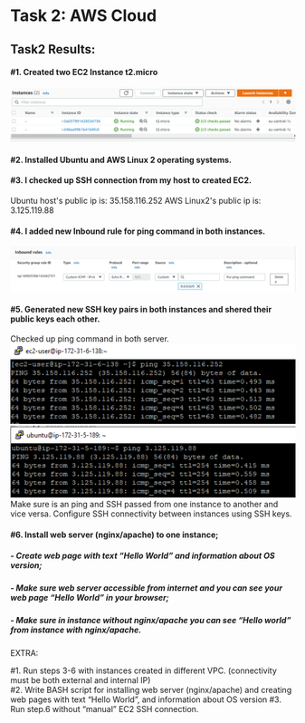 # Task 2: AWS Cloud


## Task2 Results:

#### #1. Created two EC2 Instance t2.micro
![Instances](/Task2/img/instances.png)

#### #2. Installed Ubuntu and AWS Linux 2 operating systems. 

#### #3. I checked up SSH connection from my host to created EC2. 
Ubuntu host's public ip is: 35.158.116.252
AWS Linux2's public ip is: 3.125.119.88

#### #4. I added new Inbound rule for ping command in both instances.
![Inbound rule](/Task2/img/ping-rule.png)
#### #5. Generated new SSH key pairs in both instances and shered their public keys each other.
Checked up ping command in both server.
![Inbound rule](/Task2/img/AWS-Linux-ping.png)
![Inbound rule](/Task2/img/Ubuntu-ping.png)
 Make sure is an ping and SSH passed from one instance to another and vice versa. Configure SSH connectivity between instances using SSH keys.
#### #6. Install web server (nginx/apache) to one instance;
##### - Create web page with text “Hello World” and information about OS version;
##### - Make sure web server accessible from internet and you can see your web page “Hello World” in your browser;

##### - Make sure in instance without nginx/apache you can see “Hello world” from instance with nginx/apache.


EXTRA: 

#1. Run steps 3-6 with instances created in different VPC. (connectivity must be both external and internal IP)        
#2. Write BASH script for installing web server (nginx/apache) and creating web pages with text “Hello World”, and information about OS version
#3. Run step.6 without “manual” EC2 SSH connection.
